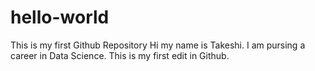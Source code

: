 # hello-world
This is my first Github Repository
Hi my name is Takeshi. I am pursing a career in Data Science.
This is my first edit in Github.
